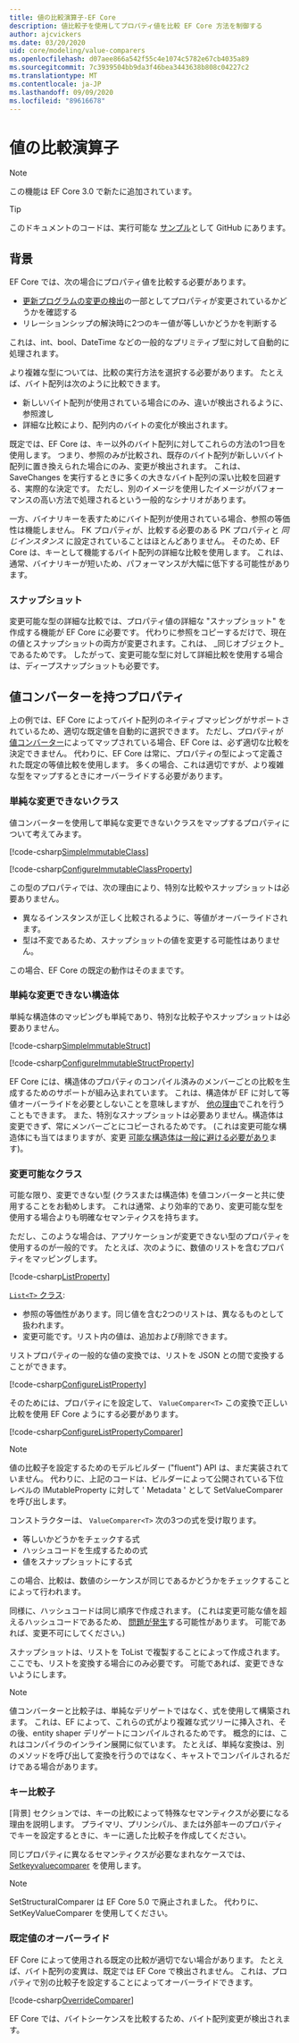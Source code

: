 ```yaml
---
title: 値の比較演算子-EF Core
description: 値比較子を使用してプロパティ値を比較 EF Core 方法を制御する
author: ajcvickers
ms.date: 03/20/2020
uid: core/modeling/value-comparers
ms.openlocfilehash: d07aee866a542f55c4e1074c5782e67cb4035a89
ms.sourcegitcommit: 7c3939504bb9da3f46bea3443638b808c04227c2
ms.translationtype: MT
ms.contentlocale: ja-JP
ms.lasthandoff: 09/09/2020
ms.locfileid: "89616678"
---
```

# <a name="value-comparers"></a>値の比較演算子

> [!NOTE]  
> この機能は EF Core 3.0 で新たに追加されています。

> [!TIP]  
> このドキュメントのコードは、実行可能な [サンプル](https://github.com/dotnet/EntityFramework.Docs/tree/master/samples/core/Modeling/ValueConversions/)として GitHub にあります。

## <a name="background"></a>背景

EF Core では、次の場合にプロパティ値を比較する必要があります。

* [更新プログラムの変更の検出](xref:core/saving/basic)の一部としてプロパティが変更されているかどうかを確認する
* リレーションシップの解決時に2つのキー値が等しいかどうかを判断する

これは、int、bool、DateTime などの一般的なプリミティブ型に対して自動的に処理されます。

より複雑な型については、比較の実行方法を選択する必要があります。
たとえば、バイト配列は次のように比較できます。

* 新しいバイト配列が使用されている場合にのみ、違いが検出されるように、参照渡し
* 詳細な比較により、配列内のバイトの変化が検出されます。

既定では、EF Core は、キー以外のバイト配列に対してこれらの方法の1つ目を使用します。
つまり、参照のみが比較され、既存のバイト配列が新しいバイト配列に置き換えられた場合にのみ、変更が検出されます。
これは、SaveChanges を実行するときに多くの大きなバイト配列の深い比較を回避する、実際的な決定です。
ただし、別のイメージを使用したイメージがパフォーマンスの高い方法で処理されるという一般的なシナリオがあります。

一方、バイナリキーを表すためにバイト配列が使用されている場合、参照の等価性は機能しません。
FK プロパティが、比較する必要のある PK プロパティと _同じインスタンス_ に設定されていることはほとんどありません。
そのため、EF Core は、キーとして機能するバイト配列の詳細な比較を使用します。
これは、通常、バイナリキーが短いため、パフォーマンスが大幅に低下する可能性があります。

### <a name="snapshots"></a>スナップショット

変更可能な型の詳細な比較では、プロパティ値の詳細な "スナップショット" を作成する機能が EF Core に必要です。
代わりに参照をコピーするだけで、現在の値とスナップショットの両方が変更されます。これは、 _同じオブジェクト_であるためです。
したがって、変更可能な型に対して詳細比較を使用する場合は、ディープスナップショットも必要です。

## <a name="properties-with-value-converters"></a>値コンバーターを持つプロパティ

上の例では、EF Core によってバイト配列のネイティブマッピングがサポートされているため、適切な既定値を自動的に選択できます。
ただし、プロパティが [値コンバーター](xref:core/modeling/value-conversions)によってマップされている場合、EF Core は、必ず適切な比較を決定できません。
代わりに、EF Core は常に、プロパティの型によって定義された既定の等値比較を使用します。
多くの場合、これは適切ですが、より複雑な型をマップするときにオーバーライドする必要があります。

### <a name="simple-immutable-classes"></a>単純な変更できないクラス

値コンバーターを使用して単純な変更できないクラスをマップするプロパティについて考えてみます。

[!code-csharp[SimpleImmutableClass](../../../samples/core/Modeling/ValueConversions/MappingImmutableClassProperty.cs?name=SimpleImmutableClass)]

[!code-csharp[ConfigureImmutableClassProperty](../../../samples/core/Modeling/ValueConversions/MappingImmutableClassProperty.cs?name=ConfigureImmutableClassProperty)]

この型のプロパティでは、次の理由により、特別な比較やスナップショットは必要ありません。

* 異なるインスタンスが正しく比較されるように、等値がオーバーライドされます。
* 型は不変であるため、スナップショットの値を変更する可能性はありません。

この場合、EF Core の既定の動作はそのままです。

### <a name="simple-immutable-structs"></a>単純な変更できない構造体

単純な構造体のマッピングも単純であり、特別な比較子やスナップショットは必要ありません。

[!code-csharp[SimpleImmutableStruct](../../../samples/core/Modeling/ValueConversions/MappingImmutableStructProperty.cs?name=SimpleImmutableStruct)]

[!code-csharp[ConfigureImmutableStructProperty](../../../samples/core/Modeling/ValueConversions/MappingImmutableStructProperty.cs?name=ConfigureImmutableStructProperty)]

EF Core には、構造体のプロパティのコンパイル済みのメンバーごとの比較を生成するためのサポートが組み込まれています。
これは、構造体が EF に対して等値オーバーライドを必要としないことを意味しますが、 [他の理由](/dotnet/csharp/programming-guide/statements-expressions-operators/how-to-define-value-equality-for-a-type)でこれを行うこともできます。
また、特別なスナップショットは必要ありません。構造体は変更できず、常にメンバーごとにコピーされるためです。
(これは変更可能な構造体にも当てはまりますが、変更 [可能な構造体は一般に避ける必要があり](/dotnet/csharp/write-safe-efficient-code)ます)。

### <a name="mutable-classes"></a>変更可能なクラス

可能な限り、変更できない型 (クラスまたは構造体) を値コンバーターと共に使用することをお勧めします。
これは通常、より効率的であり、変更可能な型を使用する場合よりも明確なセマンティクスを持ちます。

ただし、このような場合は、アプリケーションが変更できない型のプロパティを使用するのが一般的です。
たとえば、次のように、数値のリストを含むプロパティをマッピングします。

[!code-csharp[ListProperty](../../../samples/core/Modeling/ValueConversions/MappingListProperty.cs?name=ListProperty)]

[ `List<T>` クラス](/dotnet/api/system.collections.generic.list-1):

* 参照の等価性があります。同じ値を含む2つのリストは、異なるものとして扱われます。
* 変更可能です。リスト内の値は、追加および削除できます。

リストプロパティの一般的な値の変換では、リストを JSON との間で変換することができます。

[!code-csharp[ConfigureListProperty](../../../samples/core/Modeling/ValueConversions/MappingListProperty.cs?name=ConfigureListProperty)]

そのためには、プロパティにを設定して、 `ValueComparer<T>` この変換で正しい比較を使用 EF Core ようにする必要があります。

[!code-csharp[ConfigureListPropertyComparer](../../../samples/core/Modeling/ValueConversions/MappingListProperty.cs?name=ConfigureListPropertyComparer)]

> [!NOTE]  
> 値の比較子を設定するためのモデルビルダー ("fluent") API は、まだ実装されていません。
> 代わりに、上記のコードは、ビルダーによって公開されている下位レベルの IMutableProperty に対して ' Metadata ' として SetValueComparer を呼び出します。

コンストラクターは、 `ValueComparer<T>` 次の3つの式を受け取ります。

* 等しいかどうかをチェックする式
* ハッシュコードを生成するための式
* 値をスナップショットにする式  

この場合、比較は、数値のシーケンスが同じであるかどうかをチェックすることによって行われます。

同様に、ハッシュコードは同じ順序で作成されます。
(これは変更可能な値を超えるハッシュコードであるため、 [問題が発生](https://ericlippert.com/2011/02/28/guidelines-and-rules-for-gethashcode/)する可能性があります。
可能であれば、変更不可にしてください。)

スナップショットは、リストを ToList で複製することによって作成されます。
ここでも、リストを変換する場合にのみ必要です。
可能であれば、変更できないようにします。

> [!NOTE]  
> 値コンバーターと比較子は、単純なデリゲートではなく、式を使用して構築されます。
> これは、EF によって、これらの式がより複雑な式ツリーに挿入され、その後、entity shaper デリゲートにコンパイルされるためです。
> 概念的には、これはコンパイラのインライン展開に似ています。
> たとえば、単純な変換は、別のメソッドを呼び出して変換を行うのではなく、キャストでコンパイルされるだけである場合があります。

### <a name="key-comparers"></a>キー比較子

[背景] セクションでは、キーの比較によって特殊なセマンティクスが必要になる理由を説明します。
プライマリ、プリンシパル、または外部キーのプロパティでキーを設定するときに、キーに適した比較子を作成してください。

同じプロパティに異なるセマンティクスが必要なまれなケースでは、 [Setkeyvaluecomparer](/dotnet/api/microsoft.entityframeworkcore.mutablepropertyextensions.setkeyvaluecomparer) を使用します。

> [!NOTE]  
> SetStructuralComparer は EF Core 5.0 で廃止されました。
> 代わりに、SetKeyValueComparer を使用してください。

### <a name="overriding-defaults"></a>既定値のオーバーライド

EF Core によって使用される既定の比較が適切でない場合があります。
たとえば、バイト配列の変異は、既定では EF Core で検出されません。
これは、プロパティで別の比較子を設定することによってオーバーライドできます。

[!code-csharp[OverrideComparer](../../../samples/core/Modeling/ValueConversions/OverridingByteArrayComparisons.cs?name=OverrideComparer)]

EF Core では、バイトシーケンスを比較するため、バイト配列変更が検出されます。
